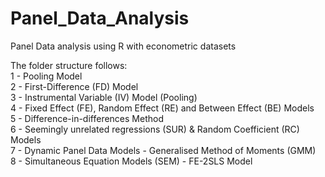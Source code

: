 # Panel_Data_Analysis
Panel Data analysis using R with econometric datasets

The folder structure follows:  
1 - Pooling Model  
2 - First-Difference (FD) Model  
3 - Instrumental Variable (IV) Model (Pooling)  
4 - Fixed Effect (FE), Random Effect (RE) and Between Effect (BE) Models  
5 - Difference-in-differences Method  
6 - Seemingly unrelated regressions (SUR) & Random Coefficient (RC) Models   
7 - Dynamic Panel Data Models - Generalised Method of Moments (GMM)  
8 - Simultaneous Equation Models (SEM) - FE-2SLS Model  
